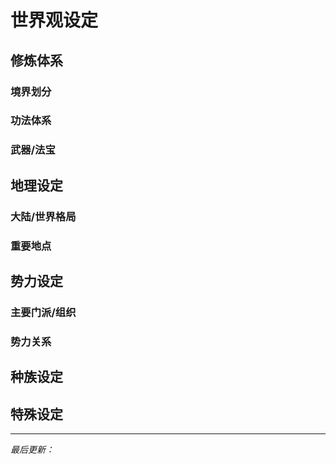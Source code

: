 # 世界观设定

## 修炼体系

### 境界划分
<!-- 在此填写修炼境界、等级划分等 -->

### 功法体系
<!-- 功法种类、修炼方法等 -->

### 武器/法宝
<!-- 武器等级、特殊法宝等 -->

## 地理设定

### 大陆/世界格局
<!-- 世界地图、主要势力范围等 -->

### 重要地点
<!-- 城市、门派、秘境等 -->

## 势力设定

### 主要门派/组织
<!-- 各大势力介绍 -->

### 势力关系
<!-- 同盟、敌对关系等 -->

## 种族设定
<!-- 人族、妖族、魔族等 -->

## 特殊设定
<!-- 独特的世界规则、背景故事等 -->

---
*最后更新：*
